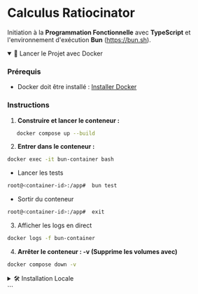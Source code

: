 # Calculus Ratiocinator

Initiation à la __Programmation Fonctionnelle__ avec __TypeScript__ et l'environnement d'exécution __Bun__ (<https://bun.sh>).

<!-- Onglet Docker -->
<details open>
<summary>🚀 Lancer le Projet avec Docker</summary>

### Prérequis
- Docker doit être installé : [Installer Docker](https://www.docker.com/products/docker-desktop/)

### Instructions
1. **Construire et lancer le conteneur :**
```bash
   docker compose up --build
```
2. **Entrer dans le conteneur :**
```bash
docker exec -it bun-container bash
```
* Lancer les tests
```bash
root@<container-id>:/app#  bun test
```
* Sortir du conteneur
```bash
root@<container-id>:/app#  exit
```
3. Afficher les logs en direct
```bash
docker logs -f bun-container
```
4. **Arrêter le conteneur : -v (Supprime les volumes avec)**
```bash
docker compose down -v
```
</details>

<!-- Onglet Installation Locale --> <details> <summary>🛠️ Installation Locale</summary>


## Installation des dépendances

```sh
bun install
```

## Exécution

```sh
bun start
```

## Exécution avec hot reloading

```sh
bun dev
```

## Exécution des tests unitaires

```sh
bun test
```

--

!["Logotype Shrp"](https://sherpa.one/images/sherpa-logotype.png)

__Alexandre Leroux__  
_Enseignant / Formateur_  
_Développeur logiciel web & mobile_

Nancy (Grand Est, France)

<https://shrp.dev>

</details> ```

